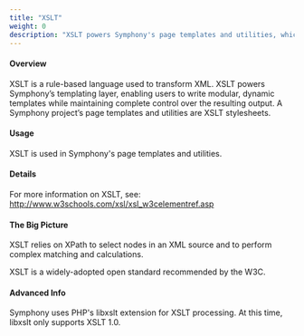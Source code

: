 ```yaml
---
title: "XSLT"
weight: 0
description: "XSLT powers Symphony's page templates and utilities, which together comprise the templating layer."
---
```


#### Overview

XSLT is a rule-based language used to transform <a rel="concept">XML</a>. XSLT powers Symphony’s templating layer, enabling users to write modular, dynamic templates while maintaining complete control over the resulting output. A Symphony project’s <a rel="concept">page templates</a> and <a rel="concept">utilities</a> are XSLT stylesheets.

#### Usage

XSLT is used in Symphony's page templates and utilities.

#### Details

For more information on XSLT, see: <http://www.w3schools.com/xsl/xsl_w3celementref.asp>

#### The Big Picture

XSLT relies on <a rel="concept">XPath</a> to select nodes in an XML source and to perform complex matching and calculations.

XSLT is a widely-adopted open standard recommended by the W3C.

#### Advanced Info

Symphony uses PHP's libxslt extension for XSLT processing. At this time, libxslt only supports XSLT 1.0.

